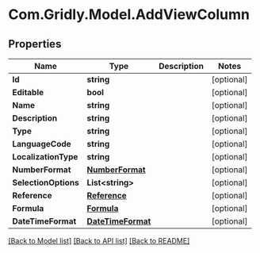 # Com.Gridly.Model.AddViewColumn

## Properties

Name | Type | Description | Notes
------------ | ------------- | ------------- | -------------
**Id** | **string** |  | [optional] 
**Editable** | **bool** |  | [optional] 
**Name** | **string** |  | [optional] 
**Description** | **string** |  | [optional] 
**Type** | **string** |  | [optional] 
**LanguageCode** | **string** |  | [optional] 
**LocalizationType** | **string** |  | [optional] 
**NumberFormat** | [**NumberFormat**](NumberFormat.md) |  | [optional] 
**SelectionOptions** | **List&lt;string&gt;** |  | [optional] 
**Reference** | [**Reference**](Reference.md) |  | [optional] 
**Formula** | [**Formula**](Formula.md) |  | [optional] 
**DateTimeFormat** | [**DateTimeFormat**](DateTimeFormat.md) |  | [optional] 

[[Back to Model list]](../README.md#documentation-for-models) [[Back to API list]](../README.md#documentation-for-api-endpoints) [[Back to README]](../README.md)

